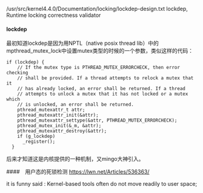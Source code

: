 /usr/src/kernel4.4.0/Documentation/locking/lockdep-design.txt
lockdep, Runtime locking correctness validator

#### lockdep
最初知道lockdep是因为用NPTL（native posix thread lib）中的mpthread_mutex_lock中设置mutex类型的时候的一个参数，类似这样的代码：
```
if (lockdep) {
    // If the mutex type is PTHREAD_MUTEX_ERRORCHECK, then error checking
    // shall be provided. If a thread attempts to relock a mutex that it
    // has already locked, an error shall be returned. If a thread
    // attempts to unlock a mutex that it has not locked or a mutex which
    // is unlocked, an error shall be returned.
    pthread_mutexattr_t attr;
    pthread_mutexattr_init(&attr);
    pthread_mutexattr_settype(&attr, PTHREAD_MUTEX_ERRORCHECK);
    pthread_mutex_init(&_m, &attr);
    pthread_mutexattr_destroy(&attr);
    if (g_lockdep)
      _register();
  }
```
后来才知道这是内核提供的一种机制，又mingo大神引入。

####　用户态的死锁检测
https://lwn.net/Articles/536363/

it is funny said : Kernel-based tools often do not move readily to user space;

